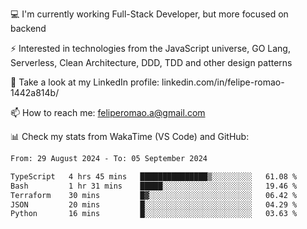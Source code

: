 💻 I'm currently working Full-Stack Developer, but more focused on backend

⚡ Interested in technologies from the JavaScript universe, GO Lang, Serverless, Clean Architecture, DDD, TDD and other design patterns

👥 Take a look at my LinkedIn profile: linkedin.com/in/felipe-romao-1442a814b/

📫 How to reach me: feliperomao.a@gmail.com

📊 Check my stats from WakaTime (VS Code) and GitHub:

<!--START_SECTION:waka-->

```txt
From: 29 August 2024 - To: 05 September 2024

TypeScript   4 hrs 45 mins   ███████████████▒░░░░░░░░░   61.08 %
Bash         1 hr 31 mins    █████░░░░░░░░░░░░░░░░░░░░   19.46 %
Terraform    30 mins         █▓░░░░░░░░░░░░░░░░░░░░░░░   06.42 %
JSON         20 mins         █░░░░░░░░░░░░░░░░░░░░░░░░   04.29 %
Python       16 mins         █░░░░░░░░░░░░░░░░░░░░░░░░   03.63 %
```

<!--END_SECTION:waka-->
